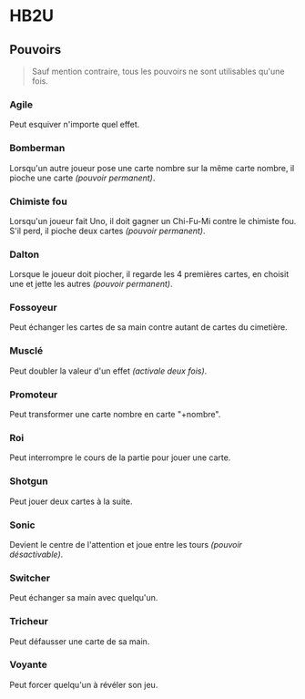 # HB2U

## Pouvoirs

> Sauf mention contraire, tous les pouvoirs ne sont utilisables qu'une fois.

### **Agile**
 Peut esquiver n'importe quel effet.
### **Bomberman**
 Lorsqu'un autre joueur pose une carte nombre sur la même carte nombre, il pioche une carte *(pouvoir permanent)*.
### **Chimiste fou**
 Lorsqu'un joueur fait Uno, il doit gagner un Chi-Fu-Mi contre le chimiste fou. S'il perd, il pioche deux cartes *(pouvoir permanent)*.
### **Dalton**
 Lorsque le joueur doit piocher, il regarde les 4 premières cartes, en choisit une et jette les autres *(pouvoir permanent)*.
### **Fossoyeur**
 Peut échanger les cartes de sa main contre autant de cartes du cimetière.
### **Musclé**
 Peut doubler la valeur d'un effet *(activale deux fois)*.
### **Promoteur**
 Peut transformer une carte nombre en carte "+nombre".
### **Roi**
 Peut interrompre le cours de la partie pour jouer une carte.
### **Shotgun**
 Peut jouer deux cartes à la suite.
### **Sonic**
 Devient le centre de l'attention et joue entre les tours *(pouvoir désactivable)*.
### **Switcher**
 Peut échanger sa main avec quelqu'un.
### **Tricheur**
 Peut défausser une carte de sa main.
### **Voyante**
 Peut forcer quelqu'un à révéler son jeu.
